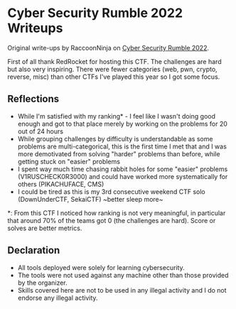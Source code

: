 # Cyber Security Rumble 2022 Writeups

Original write-ups by RaccoonNinja on [Cyber Security Rumble 2022](https://ctf.cybersecurityrumble.de/scoreboard/).

First of all thank RedRocket for hosting this CTF. The challenges are hard but also very inspiring. There were fewer categories (web, pwn, crypto, reverse, misc) than other CTFs I've played this year so I got some focus.

## Reflections

- While I'm satisfied with my ranking\* - I feel like I wasn't doing good enough and got to that place merely by working on the problems for 20 out of 24 hours
- While grouping challenges by difficulty is understandable as some problems are multi-categorical, this is the first time I met that and I was more demotivated from solving "harder" problems than before, while getting stuck on "easier" problems
- I spent way much time chasing rabbit holes for some "easier" problems (V1RUSCHECK0R3000) and could have worked more systematically for others (PIKACHUFACE, CMS)
- I could be tired as this is my 3rd consecutive weekend CTF solo (DownUnderCTF, SekaiCTF) ~better sleep more~

\*: From this CTF I noticed how ranking is not very meaningful, in particular that around 70% of the teams got 0 (the challenges are hard). Score or solves are better metrics.

## Declaration

- All tools deployed were solely for learning cybersecurity.
- The tools were not used against any machine other than those provided by the organizer.
- Skills covered here are not to be used in any illegal activity and I do not endorse any illegal activity.
